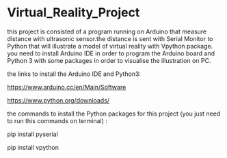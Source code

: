 # Virtual_Reality_Project
 this project is consisted of a program running on Arduino that measure distance with ultrasonic sensor.the distance is sent with Serial Monitor to Python that will illustrate a model of virtual reality with Vpython package. 
 you need to install Arduino IDE in order to program the Arduino board and Python 3 with some packages in order to visualise the illustration on PC.
 
the links to install the Arduino IDE and Python3:

https://www.arduino.cc/en/Main/Software

https://www.python.org/downloads/

the commands to install the Python packages for this project (you just need to run this commands on terminal) :

pip install pyserial

pip install vpython
